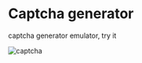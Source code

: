 # Captcha generator
captcha generator emulator, try it

![captcha](https://github.com/Ghosthard117T/captcha-generator/assets/132961867/a542487a-5ad5-4334-a4b9-16193bb8b043)

